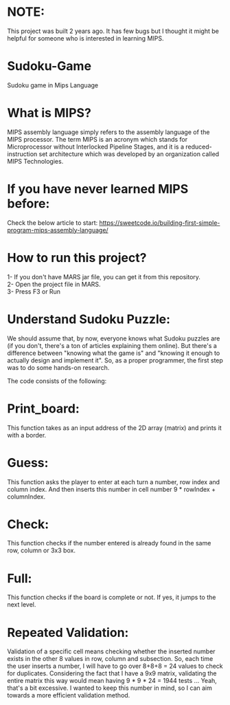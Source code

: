 # NOTE:
This project was built 2 years ago.
It has few bugs but I thought it might be helpful for someone who is interested in learning MIPS.

# Sudoku-Game
Sudoku game in Mips Language
# What is MIPS?
MIPS assembly language simply refers to the assembly language of the MIPS processor. The term MIPS is an acronym which stands for Microprocessor without Interlocked Pipeline Stages, and it is a reduced-instruction set architecture which was developed by an organization called MIPS Technologies.
# If you have never learned MIPS before:
Check the below article to start:
https://sweetcode.io/building-first-simple-program-mips-assembly-language/


# How to run this project?
1- If you don't have MARS jar file, you can get it from this repository. <br >
2- Open the project file in MARS. <br >
3- Press F3 or Run <br >


# Understand Sudoku Puzzle:
We should assume that, by now, everyone knows what Sudoku puzzles are (if you don't, there's a ton of articles explaining them online). But there's a difference between "knowing what the game is" and "knowing it enough to actually design and implement it". So, as a proper programmer, the first step was to do some hands-on research.

The code consists of the following:
# Print_board:
This function takes as an input address of the 2D array (matrix) and prints it with a border.

# Guess:
This function asks the player to enter at each turn a number, row index and column index. And then inserts this number in cell number 
9 * rowIndex + columnIndex.

# Check:
This function checks if the number entered is already found in the same row, column or 3x3 box.

# Full:
This function checks if the board is complete or not. If yes, it jumps to the next level.



# Repeated Validation:
Validation of a specific cell means checking whether the inserted number exists in the other 8 values in row, column and subsection. So, each time the user inserts a number, I will have to go over 8+8+8 = 24 values to check for duplicates. Considering the fact that I have a 9x9 matrix, validating the entire matrix this way would mean having 9 * 9 * 24 = 1944 tests ... 
Yeah, that's a bit excessive. I wanted to keep this number in mind, so I can aim towards a more efficient validation method.
